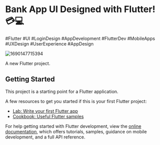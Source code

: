 # Bank App UI Designed with Flutter! 💳💻
#Flutter #UI #LoginDesign #AppDevelopment #FlutterDev #MobileApps #UXDesign #UserExperience #AppDesign

![1690147715394](https://github.com/sajibsaj66/Bank-App-UI-Flutter/assets/15973463/59c110eb-3643-430a-9232-9731188a0f72)

A new Flutter project.

## Getting Started

This project is a starting point for a Flutter application.

A few resources to get you started if this is your first Flutter project:

- [Lab: Write your first Flutter app](https://docs.flutter.dev/get-started/codelab)
- [Cookbook: Useful Flutter samples](https://docs.flutter.dev/cookbook)

For help getting started with Flutter development, view the
[online documentation](https://docs.flutter.dev/), which offers tutorials,
samples, guidance on mobile development, and a full API reference.
